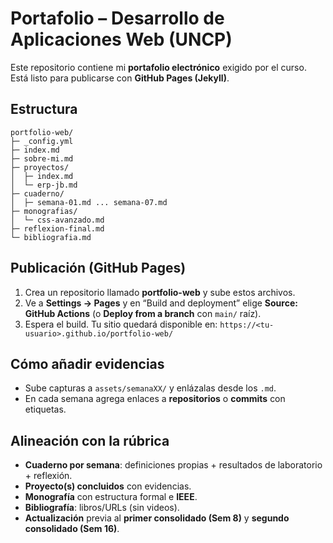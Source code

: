 # Portafolio – Desarrollo de Aplicaciones Web (UNCP)

Este repositorio contiene mi **portafolio electrónico** exigido por el curso. Está listo para publicarse con **GitHub Pages (Jekyll)**.

## Estructura
```
portfolio-web/
├─ _config.yml
├─ index.md
├─ sobre-mi.md
├─ proyectos/
│  ├─ index.md
│  └─ erp-jb.md
├─ cuaderno/
│  ├─ semana-01.md ... semana-07.md
├─ monografias/
│  └─ css-avanzado.md
├─ reflexion-final.md
└─ bibliografia.md
```
## Publicación (GitHub Pages)
1. Crea un repositorio llamado **portfolio-web** y sube estos archivos.
2. Ve a **Settings → Pages** y en “Build and deployment” elige **Source: GitHub Actions** (o **Deploy from a branch** con `main/` raíz).
3. Espera el build. Tu sitio quedará disponible en: `https://<tu-usuario>.github.io/portfolio-web/`

## Cómo añadir evidencias
- Sube capturas a `assets/semanaXX/` y enlázalas desde los `.md`.
- En cada semana agrega enlaces a **repositorios** o **commits** con etiquetas.

## Alineación con la rúbrica
- **Cuaderno por semana**: definiciones propias + resultados de laboratorio + reflexión.
- **Proyecto(s) concluidos** con evidencias.
- **Monografía** con estructura formal e **IEEE**.
- **Bibliografía**: libros/URLs (sin videos).
- **Actualización** previa al **primer consolidado (Sem 8)** y **segundo consolidado (Sem 16)**.
